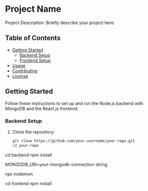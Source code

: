 # Project Name

Project Description: Briefly describe your project here.

## Table of Contents

- [Getting Started](#getting-started)
  - [Backend Setup](#backend-setup)
  - [Frontend Setup](#frontend-setup)
- [Usage](#usage)
- [Contributing](#contributing)
- [License](#license)

## Getting Started

Follow these instructions to set up and run the Node.js backend with MongoDB and the React.js frontend.

### Backend Setup

1. Clone the repository:
   ```bash
   git clone https://github.com/your-username/your-repo.git
   cd your-repo

cd backend
npm install
 
MONGODB_URI=your-mongodb-connection-string

npx nodemon

cd frontend
npm install

